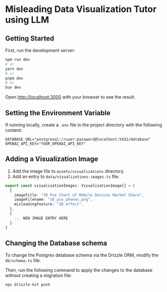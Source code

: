 # Misleading Data Visualization Tutor using LLM

## Getting Started

First, run the development server:

```bash
npm run dev
# or
yarn dev
# or
pnpm dev
# or
bun dev
```

Open [http://localhost:3000](http://localhost:3000) with your browser to see the result.

## Setting the Environment Variable

If running locally, create a `.env` file in the project directory with the following content:

```
DATABASE_URL="postgresql://user:password@localhost:5432/database"
OPENAI_API_KEY="YOUR_OPENAI_API_KEY"
```

## Adding a Visualization Image

1. Add the image file to `assets/visualizations` directory.
2. Add an entry to `data/visualizations-images.ts` file.

```typescript
export const visualizationImages: VisualizationImage[] = [
  {
    imageTitle: "3D Pie Chart of Mobile Devices Market Share",
    imageFilename: "3d_pie_phones.png",
    misleadingFeature: "3D effect",
  },
  {
    ... NEW IMAGE ENTRY HERE
  }
]
```

## Changing the Database schema

To change the Postgres database schema via the Drizzle ORM, modify the `db/schema.ts` file.

Then, run the following command to apply the changes to the database without creating a migration file:

```bash
npx drizzle-kit push
```
